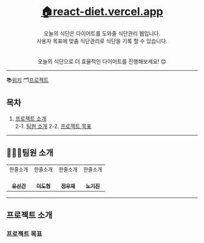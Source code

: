 <h1 align='middle'><a href='react-diet.vercel.app'>🏠react-diet.vercel.app</a></h1>
<p align='middle'>
오늘의 식단은 다이어트를 도와줄 식단관리 웹입니다.<br>
사용자 목표에 맞춤 식단관리로 식단을 기록 할 수 있습니다.<br><br>

<br>
오늘의 식단으로 더 효율적인 다이어트를 진행해보세요! 😊
</p>

---

📚[위키](https://github.com/tjsrjs8282/react_diet/wiki)
🗂[프로젝트](https://github.com/tjsrjs8282/react_diet/projects)

## 목차

1. [프로젝트 소개](#프로젝트-소개)  
   2-1. [팀원 소개](#팀원-소개)
   2-2. [프로젝트 목표](#프로젝트-목표)

---

## 👨‍👨‍👧팀원 소개

<table>
  <tr>
  <td align="center">
  <sub>
    한줄소개
  </sub>
  </td>
  <td align="center">
  <sub>
    한줄소개
  </sub>
  </td>
  <td align="center">
  <sub>
    한줄소개
  </sub>
  </td>
  <td align="center">
  <sub>
    한줄소개
  </sub>
  </td>
  </tr>
  <tr>
    <td align="center"><a href="https://github.com/tjsrjs8282"><br /><sub><b>유선건</b></sub></a><br /></td>
    <td align="center"><a href="https://github.com/tjsrjs8282"><br /><sub><b>이도형</b></sub></a><br /></td>
    <td align="center"><a href="https://github.com/tjsrjs8282"><br /><sub><b>정우재</b></sub></a><br /></td>
    <td align="center"><a href="https://github.com/tjsrjs8282"><br /><sub><b>노기진</b></sub></a><br /></td>
  </tr>
    <tr>
  <!-- <td align="center">
    <sub>
    <a href="">오늘의식단 유선건 소개서</a></sub>
  </td>
  <td align="center">
    <sub>
    <a href="">오늘의식단 유선건 소개서</a></sub>
  </td>
  <td align="center">
    <sub>
    <a href="">오늘의식단 유선건 소개서</a></sub>
  </td>
  <td align="center">
    <sub>
    <a href="">오늘의식단 유선건 소개서</a></sub>
  </td> -->
  </tr>
</table>

---

## 프로젝트 소개

### 프로젝트 목표
